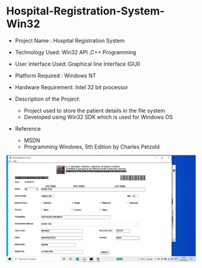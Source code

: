 # Hospital-Registration-System-Win32

- Project Name : Hospital Registration System
- Technology Used: Win32 API ,C++ Programming 
- User Interface Used: Graphical line Interface (GUI)
- Platform Required : Windows NT
- Hardware Requirement: Intel 32 bit processor
- Description of  the Project: 
  - Project used to store the patient details in the file system
  - Developed using Win32 SDK which is used for Windows OS 

- Reference 
  - MSDN
  - Programming Windows, 5th Edition by Charles Petzold

![](Screenshot/Filled.png)

